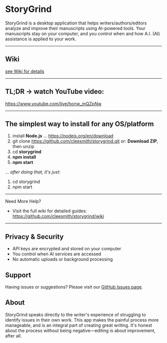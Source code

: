 # StoryGrind

StoryGrind is a desktop application that helps writers/authors/editors analyze and improve their manuscripts using AI-powered tools. Your manuscripts stay on your computer, and you control when and how A.I. (AI) assistance is applied to your work.

---

## Wiki
[see Wiki for details](https://github.com/cleesmith/storygrind/wiki)

---

## TL;DR -> watch YouTube video:

https://www.youtube.com/live/honw_mQZpNw

---

## The simplest way to install for any OS/platform

1. install **Node.js** ... https://nodejs.org/en/download
2. git clone https://github.com/cleesmith/storygrind.git
   or: **Download ZIP**, then unzip
3. cd **storygrind**
4. **npm install**
5. **npm start**

... *after doing that, it's just:*
1. cd storygrind
2. npm start


---

Need More Help?

- Visit the full wiki for detailed guides: https://github.com/cleesmith/storygrind/wiki

---

## Privacy & Security

- API keys are encrypted and stored on your computer
- You control when AI services are accessed
- No automatic uploads or background processing

## Support

Having issues or suggestions? Please visit our [GitHub Issues page](https://github.com/cleesmith/storygrind/issues).

## About

StoryGrind speaks directly to the writer's experience of struggling to identify issues in their own work. This app makes the painful process more manageable, and is an integral part of creating great writing. It's honest about the process without being negative—editing is about improvement, after all.
